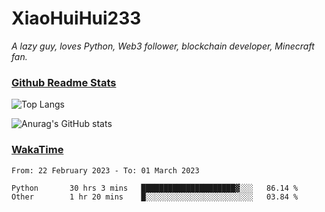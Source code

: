 # XiaoHuiHui233

*A lazy guy, loves Python, Web3 follower, blockchain developer, Minecraft fan.*

### [Github Readme Stats](https://github.com/anuraghazra/github-readme-stats)

![Top Langs](https://github-readme-stats.vercel.app/api/top-langs/?username=XiaoHuiHui233&layout=compact&theme=github_dark)

![Anurag's GitHub stats](https://github-readme-stats.vercel.app/api?username=XiaoHuiHui233&show_icons=true&theme=github_dark)

### [WakaTime](https://wakatime.com)

<!--START_SECTION:waka-->

```text
From: 22 February 2023 - To: 01 March 2023

Python       30 hrs 3 mins   █████████████████████▓░░░   86.14 %
Other        1 hr 20 mins    █░░░░░░░░░░░░░░░░░░░░░░░░   03.84 %
```

<!--END_SECTION:waka-->
